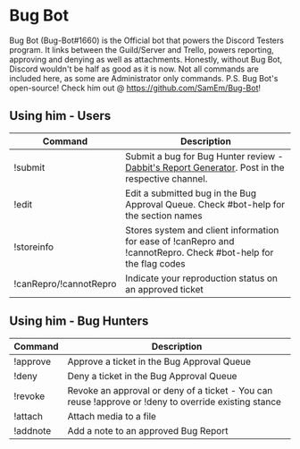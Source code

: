 # Bug Bot
Bug Bot (Bug-Bot#1660) is the Official bot that powers the Discord Testers program. It links between the Guild/Server and Trello, powers reporting, approving and denying as well as attachments. Honestly, without Bug Bot, Discord wouldn't be half as good as it is now.  Not all commands are included here, as some are Administrator only commands.
P.S. Bug Bot's open-source! Check him out @ https://github.com/SamEm/Bug-Bot!

## Using him - Users
Command | Description
---------- | ----------
!submit | Submit a bug for Bug Hunter review - [Dabbit's Report Generator](https://dabbit.typeform.com/to/mnlaDU). Post in the respective channel.
!edit | Edit a submitted bug in the Bug Approval Queue. Check #bot-help for the section names
!storeinfo | Stores system and client information for ease of !canRepro and !cannotRepro. Check #bot-help for the flag codes
!canRepro/!cannotRepro | Indicate your reproduction status on an approved ticket

## Using him - Bug Hunters
Command | Description
---------- | ----------
!approve | Approve a ticket in the Bug Approval Queue
!deny | Deny a ticket in the Bug Approval Queue
!revoke | Revoke an approval or deny of a ticket - You can reuse !approve or !deny to override existing stance
!attach | Attach media to a file
!addnote | Add a note to an approved Bug Report
